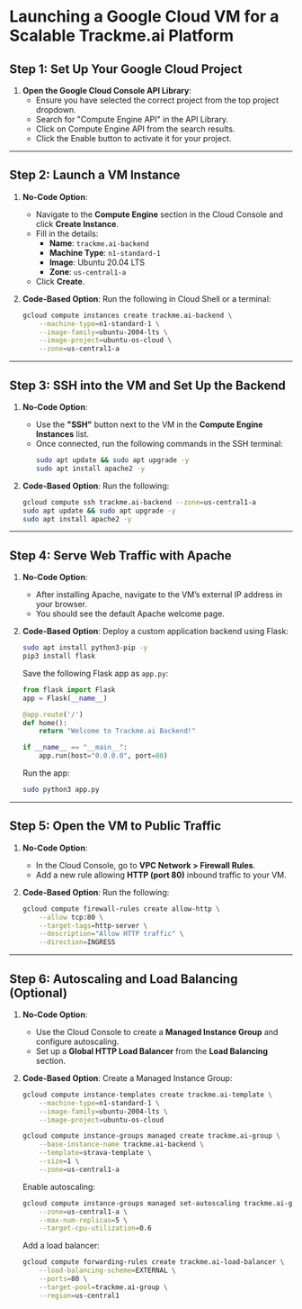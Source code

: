 # Launching a Google Cloud VM for a Scalable Trackme.ai Platform

## Step 1: Set Up Your Google Cloud Project
1. **Open the Google Cloud Console API Library**:
   - Ensure you have selected the correct project from the top project dropdown.
   - Search for "Compute Engine API" in the API Library.
   - Click on Compute Engine API from the search results.
   - Click the Enable button to activate it for your project.

---

## Step 2: Launch a VM Instance
1. **No-Code Option**:
   - Navigate to the **Compute Engine** section in the Cloud Console and click **Create Instance**.
   - Fill in the details:
     - **Name**: `trackme.ai-backend`
     - **Machine Type**: `n1-standard-1`
     - **Image**: Ubuntu 20.04 LTS
     - **Zone**: `us-central1-a`
   - Click **Create**.

2. **Code-Based Option**:
   Run the following in Cloud Shell or a terminal:
   ```bash
   gcloud compute instances create trackme.ai-backend \
       --machine-type=n1-standard-1 \
       --image-family=ubuntu-2004-lts \
       --image-project=ubuntu-os-cloud \
       --zone=us-central1-a
   ```

---

## Step 3: SSH into the VM and Set Up the Backend
1. **No-Code Option**:
   - Use the **"SSH"** button next to the VM in the **Compute Engine Instances** list.
   - Once connected, run the following commands in the SSH terminal:
     ```bash
     sudo apt update && sudo apt upgrade -y
     sudo apt install apache2 -y
     ```

2. **Code-Based Option**:
   Run the following:
   ```bash
   gcloud compute ssh trackme.ai-backend --zone=us-central1-a
   sudo apt update && sudo apt upgrade -y
   sudo apt install apache2 -y
   ```

---

## Step 4: Serve Web Traffic with Apache
1. **No-Code Option**:
   - After installing Apache, navigate to the VM’s external IP address in your browser.
   - You should see the default Apache welcome page.

2. **Code-Based Option**:
   Deploy a custom application backend using Flask:
   ```bash
   sudo apt install python3-pip -y
   pip3 install flask
   ```

   Save the following Flask app as `app.py`:
   ```python
   from flask import Flask
   app = Flask(__name__)

   @app.route('/')
   def home():
       return "Welcome to Trackme.ai Backend!"

   if __name__ == "__main__":
       app.run(host="0.0.0.0", port=80)
   ```

   Run the app:
   ```bash
   sudo python3 app.py
   ```

---

## Step 5: Open the VM to Public Traffic
1. **No-Code Option**:
   - In the Cloud Console, go to **VPC Network > Firewall Rules**.
   - Add a new rule allowing **HTTP (port 80)** inbound traffic to your VM.

2. **Code-Based Option**:
   Run the following:
   ```bash
   gcloud compute firewall-rules create allow-http \
       --allow tcp:80 \
       --target-tags=http-server \
       --description="Allow HTTP traffic" \
       --direction=INGRESS
   ```

---

## Step 6: Autoscaling and Load Balancing (Optional)
1. **No-Code Option**:
   - Use the Cloud Console to create a **Managed Instance Group** and configure autoscaling.
   - Set up a **Global HTTP Load Balancer** from the **Load Balancing** section.

2. **Code-Based Option**:
   Create a Managed Instance Group:
   ```bash
   gcloud compute instance-templates create trackme.ai-template \
       --machine-type=n1-standard-1 \
       --image-family=ubuntu-2004-lts \
       --image-project=ubuntu-os-cloud

   gcloud compute instance-groups managed create trackme.ai-group \
       --base-instance-name trackme.ai-backend \
       --template=strava-template \
       --size=1 \
       --zone=us-central1-a
   ```

   Enable autoscaling:
   ```bash
   gcloud compute instance-groups managed set-autoscaling trackme.ai-group \
       --zone=us-central1-a \
       --max-num-replicas=5 \
       --target-cpu-utilization=0.6
   ```

   Add a load balancer:
   ```bash
   gcloud compute forwarding-rules create trackme.ai-load-balancer \
       --load-balancing-scheme=EXTERNAL \
       --ports=80 \
       --target-pool=trackme.ai-group \
       --region=us-central1
   ```

